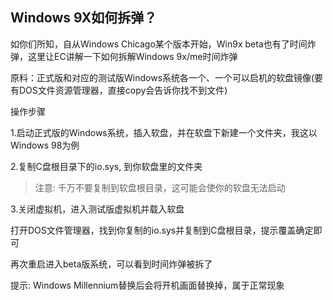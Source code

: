 ## Windows 9X如何拆弹？


如你们所知，自从Windows Chicago某个版本开始，Win9x beta也有了时间炸弹，这里让EC讲解一下如何拆解Windows 9x/me时间炸弹

原料：正式版和对应的测试版Windows系统各一个、一个可以启机的软盘镜像(要有DOS文件资源管理器，直接copy会告诉你找不到文件) 

操作步骤

1.启动正式版的Windows系统，插入软盘，并在软盘下新建一个文件夹，我这以Windows 98为例

2.复制C盘根目录下的io.sys, 到你软盘里的文件夹

>注意: 千万不要复制到软盘根目录，这可能会使你的软盘无法启动

3.关闭虚拟机，进入测试版虚拟机并载入软盘

打开DOS文件管理器，找到你复制的io.sys并复制到C盘根目录，提示覆盖确定即可

再次重启进入beta版系统，可以看到时间炸弹被拆了

提示: Windows Millennium替换后会将开机画面替换掉，属于正常现象
